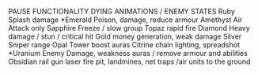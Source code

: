 
PAUSE FUNCTIONALITY
DYING ANIMATIONS / ENEMY STATES
Ruby		Splash damage
*Emerald  	Poison, damage, reduce armour
Amethyst  	Air Attack only
Sapphire	Freeze / slow group 
Topaz 		rapid fire
Diamond		Heavy damage / stun / critical hit 
Gold 		money generation, weak damage
Silver		Sniper range
Opal		Tower boost auras
Citrine     chain lighting, spreadshot
*Uranium	Enemy Damage, weakness auras / remove armour and abilities
Obsidian	rail gun laser
fire pit, landmines, net traps /air units to the ground
